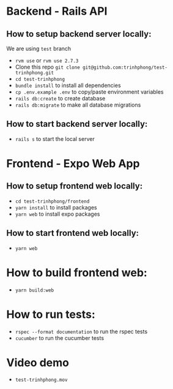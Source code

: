 # Backend - Rails API

## How to setup backend server locally:

We are using `test` branch

- `rvm use` or `rvm use 2.7.3`
- Clone this repo `git clone git@github.com:trinhphong/test-trinhphong.git`
- `cd test-trinhphong`
- `bundle install` to install all dependencies
- `cp .env.example .env` to copy/paste environment variables
- `rails db:create` to create database
- `rails db:migrate` to make all database migrations

## How to start backend server locally:
- `rails s` to start the local server

# Frontend - Expo Web App

## How to setup frontend web locally:
- `cd test-trinhphong/frontend`
- `yarn install` to install packages
- `yarn web` to install expo packages

## How to start frontend web locally:
- `yarn web`

# How to build frontend web:
- `yarn build:web`


# How to run tests:

- `rspec --format documentation` to run the rspec tests
- `cucumber` to run the cucumber tests

# Video demo
- `test-trinhphong.mov`
